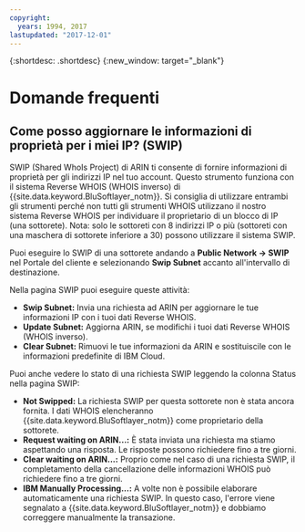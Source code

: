 ```yaml
---
copyright:
  years: 1994, 2017
lastupdated: "2017-12-01"
---
```


{:shortdesc: .shortdesc}
{:new_window: target="_blank"}

# Domande frequenti

## Come posso aggiornare le informazioni di proprietà per i miei IP? (SWIP)

SWIP (Shared WhoIs Project) di ARIN ti consente di fornire informazioni di proprietà per gli indirizzi IP nel tuo account. Questo strumento funziona con il sistema Reverse WHOIS (WHOIS inverso) di {{site.data.keyword.BluSoftlayer_notm}}. Si consiglia di utilizzare entrambi gli strumenti perché non tutti gli strumenti WHOIS utilizzano il nostro sistema Reverse WHOIS per individuare il proprietario di un blocco di IP (una sottorete). Nota: solo le sottoreti con 8 indirizzi IP o più (sottoreti con una maschera di sottorete inferiore a 30) possono utilizzare il sistema SWIP.

Puoi eseguire lo SWIP di una sottorete andando a **Public Network -> SWIP** nel Portale del cliente e selezionando **Swip Subnet** accanto all'intervallo di destinazione.

Nella pagina SWIP puoi eseguire queste attività:

 * **Swip Subnet:** Invia una richiesta ad ARIN per aggiornare le tue informazioni IP con i tuoi dati Reverse WHOIS.<br/>
 * **Update Subnet:** Aggiorna ARIN, se modifichi i tuoi dati Reverse WHOIS (WHOIS inverso).<br/>
 * **Clear Subnet:** Rimuovi le tue informazioni da ARIN e sostituiscile con le informazioni predefinite di IBM Cloud.

Puoi anche vedere lo stato di una richiesta SWIP leggendo la colonna Status nella pagina SWIP:

 * **Not Swipped:** La richiesta SWIP per questa sottorete non è stata ancora fornita. I dati WHOIS elencheranno {{site.data.keyword.BluSoftlayer_notm}} come proprietario della sottorete.
 * **Request waiting on ARIN...:** È stata inviata una richiesta ma stiamo aspettando una risposta. Le risposte possono richiedere fino a tre giorni.
 * **Clear waiting on ARIN...:** Proprio come nel caso di una richiesta SWIP, il completamento della cancellazione delle informazioni WHOIS può richiedere fino a tre giorni.
 * **IBM Manually Processing...:** A volte non è possibile elaborare automaticamente una richiesta SWIP. In questo caso, l'errore viene segnalato a {{site.data.keyword.BluSoftlayer_notm}} e dobbiamo correggere manualmente la transazione.
 
